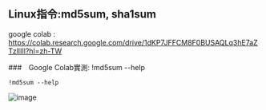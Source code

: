 ## Linux指令:md5sum, sha1sum

google colab : https://colab.research.google.com/drive/1dKP7JFFCM8F0BUSAQLq3hE7aZTzlIIIl?hl=zh-TW

###　Google Colab實測: !md5sum --help
```
!md5sum --help
```
![image](https://user-images.githubusercontent.com/79491888/136307983-f0fdd1c8-04a7-4422-af48-91905e513dfe.png)
